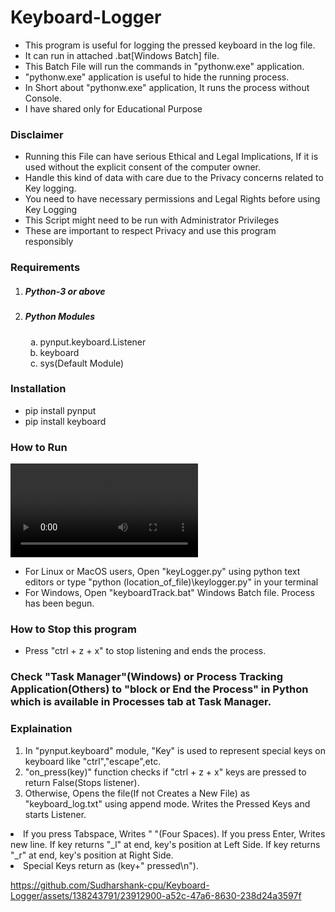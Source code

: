 <!DOCTYPE html>
<html>
<head></head><body>
<h1>Keyboard-Logger</h1>
<ul type="disc">
  <li>This program is useful for logging the pressed keyboard in the log file.</li>
  <li>It can run in attached .bat[Windows Batch] file.</li>
  <li>This Batch File will run the commands in "pythonw.exe" application.</li>
  <li>"pythonw.exe" application is useful to hide the running process.</li>
  <li>In Short about "pythonw.exe" application, It runs the process without Console.</li>
  <li>I have shared only for Educational Purpose</li> 
</ul>
<h3>Disclaimer</h3>
<ul><li>Running this File can have serious Ethical and Legal Implications, If it is used without the explicit consent of the computer owner.</li>
<li>Handle this kind of data with care due to the Privacy concerns related to Key logging.</li>
<li>You need to have necessary permissions and Legal Rights before using Key Logging</li>
<li>This Script might need to be run with Administrator Privileges</li>
<li>These are important to respect Privacy and use this program responsibly</li></ul>
<h3>Requirements</h3>
<ol type="1">
<li><h5>Python-3 or above</h5></li>
<li><h5>Python Modules</h5>
<ol type="a">
	<li>pynput.keyboard.Listener</li>
	<li>keyboard</li>
	<li>sys(Default Module)</li>
</ol></li>
</ol>
<h3>Installation</h3>
<ul><li>pip install pynput</li>
<li>pip install keyboard</li></ul>
<h3>How to Run</h3>
<video controls autoplay loop="true">
<source src="REC.mp4" type="video/mp4">
<source src="https://github.com/Sudharshank-cpu/Keyboard-Logger/assets/138243791/23912900-a52c-47a6-8630-238d24a3597f" type="video/mp4">
</video>
<ul><li>For Linux or MacOS users, Open "keyLogger.py" using python text editors or type "python (location_of_file)\keylogger.py" in your terminal</li>
<li>For Windows, Open "keyboardTrack.bat" Windows Batch file. Process has been begun.</li></ul>
<h3>How to Stop this program</h3>
<ul><li>Press "ctrl + z + x" to stop listening and ends the process.</li></ul>
<h3>Check "Task Manager"(Windows) or Process Tracking Application(Others) to "block or End the Process" in Python which is available in Processes tab at Task Manager.
<h3>Explaination</h3>
<ol><li>In "pynput.keyboard" module, "Key" is used to represent  special keys on keyboard like "ctrl","escape",etc.</li>
<li>"on_press(key)" function checks if "ctrl + z + x" keys are pressed to return False(Stops listener).</li>
<li>Otherwise, Opens the file(If not Creates a New File) as "keyboard_log.txt" using append mode. Writes the Pressed Keys and starts Listener.</li></ol>
<li>If you press Tabspace, Writes "    "(Four Spaces). If you press Enter, Writes new line. If key returns "_l" at end, key's position at Left Side. If key returns "_r" at end, key's position at Right Side.</li>
<li>Special Keys return as (key+" pressed\n").</li></ol>
</body>
</html>

https://github.com/Sudharshank-cpu/Keyboard-Logger/assets/138243791/23912900-a52c-47a6-8630-238d24a3597f

